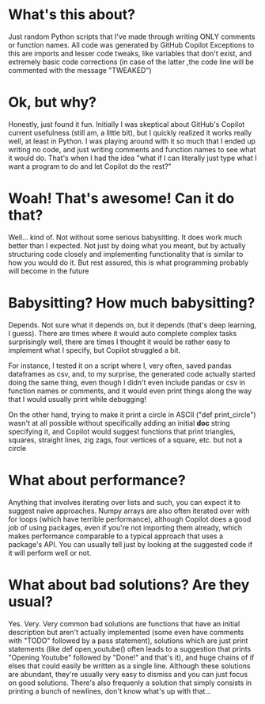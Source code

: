 # What's this about?
Just random Python scripts that I've made through writing ONLY comments or function names. All code was generated by GitHub Copilot
Exceptions to this are imports and lesser code tweaks, like variables that don't exist, and extremely basic code corrections (in case of the latter
,the code line will be commented with the message "TWEAKED")

# Ok, but why?
Honestly, just found it fun. Initially I was skeptical about GitHub's Copilot current usefulness (still am, a little bit), but I quickly realized it works
really well, at least in Python. I was playing around with it so much that I ended up writing no code, and just writing comments and function names to see
what it would do. That's when I had the idea "what if I can literally just type what I want a program to do and let Copilot do the rest?"

# Woah! That's awesome! Can it do that?
Well... kind of. Not without some serious babysitting. It does work much better than I expected. Not just by doing what you meant, but by actually
structuring code closely and implementing functionality that is similar to how you would do it. But rest assured, this is what programming probably will become in the future

# Babysitting? How much babysitting?
Depends. Not sure what it depends on, but it depends (that's deep learning, I guess). There are times where it would auto complete complex tasks surprisingly well, there are times
I thought it would be rather easy to implement what I specify, but Copilot struggled a bit.

For instance, I tested it on a script where I, very often, saved pandas
dataframes as csv, and, to my surprise, the generated code actually started doing the same thing, even though I didn't even include pandas or csv in function
names or comments, and it would even print things along the way that I would usually print while debugging!

On the other hand, trying to make it print a circle in ASCII ("def print_circle") wasn't at all possible without specifically adding an initial __doc__ string specifying it, and
Copilot would suggest functions that print triangles, squares, straight lines, zig zags, four vertices of a square, etc. but not a circle

# What about performance?
Anything that involves iterating over lists and such, you can expect it to suggest naive approaches. Numpy arrays are also often iterated over with for
loops (which have terrible performance), although Copilot does a good job of using packages, even if you're not importing them already, which makes performance comparable to
a typical approach that uses a package's API. You can usually tell just by looking at the suggested code if it will perform well or not.

# What about bad solutions? Are they usual?
Yes. Very. Very common bad solutions are functions that have an initial description but aren't actually implemented (some even have comments with "TODO"
followed by a pass statement), solutions which are just print statements (like def open_youtube() often leads to a suggestion that prints "Opening Youtube"
followed by "Done!" and that's it), and huge chains of if elses that could easily be written as a single line. Although these solutions are abundant, they're
usually very easy to dismiss and you can just focus on good solutions. There's also frequenly a solution that simply consists in printing a bunch of
newlines, don't know what's up with that...
